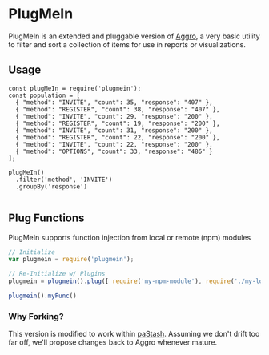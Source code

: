 # PlugMeIn

PlugMeIn is an extended and pluggable version of [Aggro](https://github.com/borgar/aggro), a very basic utility to filter and sort a collection of items for use in reports or visualizations.

## Usage
```
const plugMeIn = require('plugmein');
const population = [
  { "method": "INVITE", "count": 35, "response": "407" },
  { "method": "REGISTER", "count": 38, "response": "407" },
  { "method": "INVITE", "count": 29, "response": "200" },
  { "method": "REGISTER", "count": 19, "response": "200" },
  { "method": "INVITE", "count": 31, "response": "200" },
  { "method": "REGISTER", "count": 22, "response": "200" },
  { "method": "INVITE", "count": 22, "response": "200" },
  { "method": "OPTIONS", "count": 33, "response": "486" }
];

plugMeIn()
  .filter('method', 'INVITE')
  .groupBy('response')


```

## Plug Functions
PlugMeIn supports function injection from local or remote (npm) modules
```javascript
// Initialize
var plugmein = require('plugmein');

// Re-Initialize w/ Plugins
plugmein = plugmein().plug([ require('my-npm-module'), require('./my-local-module').myFunc ]);

plugmein().myFunc()

```


### Why Forking?
This version is modified to work within [paStash](https://github.com/sipcapture/pastash). Assuming we don't drift too far off, we'll propose changes back to Aggro whenever mature.
